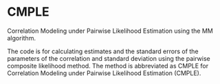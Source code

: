 # CMPLE
Correlation Modeling under Pairwise Likelihood Estimation using the MM algorithm.

The code is for calculating estimates and the standard errors of the parameters of the correlation 
and standard deviation using the pairwise composite likelihood method.  The method is abbreviated as CMPLE for Correlation Modeling
under Pairwise Likelihood Estimation (CMPLE).
